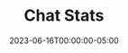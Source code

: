 ---
layout: ext_single
title: Chat Stats
slug: chat-stats
desc: Retrieve and search through a chat log from any Twitch VOD.  
category: twitch
date: '2023-06-16T00:00:00-05:00'
permalink: extensions/twitch/:slug
download_url: https://christinak.itch.io/chat-stats
developer_name: Christina K.
developer_url: https://christinak.itch.io
icon_local: chat_stats_ico.png
trailer: https://www.youtube.com/embed/BNRxS6fz4O0
screenshots_local: chat_stats_screenshot.png, chat_logs_ex.png, chat_logs_ex2.png, chat_logs_ex3.png, chat_logs_ex4.png, chat_logs_ex5.png, chat_logs_ex6.png
version: 1.0
sammi_version: '2023.2.1^'
platform: Twitch
overview: |
    <div class="alert alert-info mt-3" role="alert">Currently available to my <a href="https://www.patreon.com/Christinna">Patrons as an early access perk.</a></div>

    Extension that enables you to gather, analyze, and visualize Twitch VOD chat data. Easy to install, extremely customizable and requires no prior setup!

    ##### Features
    - Retrieve chat transcript from recent or specific Twitch VOD
    - Gather chat statistics such as total message count, unique chat participants, frequently used words, and most active users
    - Generate word cloud image based on chat messages
    - Create participation tree image of the top chatters
    - Generate a chat summary using ChatGPT
    - Automated Discord posting feature for all collected data
    - High level of customization

    **Important Note**  

    The extension utilizes an unofficial Twitch API endpoint. It could stop functioning or need an update due to API changes. It does not use your Twitch credentials in any way. 

    *Icon generated by OpenAI*
setup: |
    1. Install the extension.
    2. Ensure your Bridge is running at all times while using the extension.
         <div class="alert alert-warning mt-2" role="alert">This extension only works with Bridge running in OBS dock. If you are running Bridge in a browser other than OBS dock, you must keep the Bridge tab active at all times in order to use the extension.</div>
    3. Open red Settings button and fill out the commands **Twitch Chat Stats Init**, **Twitch Chat Stats Word Cloud Settings** and **Twitch Chat Stats Participation Tree Settings** shown below. 

    ##### Twitch Chat Stats Init

    | Box Name | Description|
    |--------|-------|
    |Twitch Channel Name | Name of your Twitch (Streaming) Channel |
    |Twitch Bot Name | Name of your Twitch Bot Channel (for message filtering purposes) |
    |Primary Stream Language | Select dominant chat language from dropdown (English stop words included automatically) |
    |Generate Word Cloud | Check if word cloud image should be generated |
    |Generate Participation Tree | Check if participation tree image should be generated |
    |Generate Summary | Check if a chat summary should be generated; ChatGPT extension required |
    {:class='table table-secondary w-auto table-hover'} 

    ##### Twitch Chat Stats Word Cloud Settings (optional)
    These optional settings allow you to customize the word cloud. If left blank, the defaults will be applied.

    | Box Name | Description|
    |--------|-------|
    |Width | Specify image width (default is 600) |
    |Height | Specify image height (default is 600) |
    |Background Color | Choose image background color (default is transparent) |
    |Font Family | Specify the font family (default is serif) |
    |Font Scale | Indicate the size of the largest font (default is 25) |
    |Max Words | Set the maximum number of words to display (default is 100) |
    |Colors | Provide an array of colors for words in hex format (defaults to random colors if 'Random' box is checked or this box is empty) |
    {:class='table table-secondary w-auto table-hover' }

    <div class="row">
    <div class="col">
    <img src="/assets/images/extensions/chat_logs_ex3.png" class="figure-img dimg-fluid rounded w-100 liquidRaw" alt="Word Cloud Example" title="Word Cloud Example">
    </div>
    <div class="col">
    <img src="/assets/images/extensions/chat_logs_ex4.png" class="figure-img dimg-fluid rounded w-100 liquidRaw" alt="Word Cloud Example" title="Word Cloud Example">
    </div>
    </div>
    <br>



    ##### Twitch Chat Stats Participation Tree Settings (optional)
    These optional settings allow you to customize the participation tree. If left blank, the defaults will be applied.

    | Box Name | Description|
    |--------|-------|
    |Max Viewers | Maximum viewers to display in the tree |
    |Display Labels As | Display labels as username text or profile image with a username |
    |Background Color | Background color of the tree. Check 'Random' for varied colors for each section |
    |Font | Font for the tree labels from the list provided |
    |Text Color | Text color for the tree labels |
    |Spacing | Spacing in pixels for the individual rectangles in the tree |
    |Border Width | Border width in pixels for the individual rectangles in the tree |
    |Border Color | Border color for the individual rectangles in the tree |
    {:class='table table-secondary w-auto table-hover' }

    <div class="row">
    <div class="col">
        <img src="/assets/images/extensions/chat_logs_ex2.png" class="figure-img img-fluid rounded w-100 liquidRaw" alt="Participation Tree Example" title="Participation Tree (only text) Example">
    </div>
    <div class="col">
        <img src="/assets/images/extensions/chat_logs_ex5.png" class="figure-img img-fluid rounded w-100 liquidRaw" alt="Participation Tree Example" title="Participation Tree (profile images) Example">
    </div>
    </div>
    <br>
    ##### Get Chat Stats from Last Stream or Specific VOD

    This button retrieves chat analytics from your latest broadcast or selected VOD.

    <div class="alert alert-warning mt-2" role="alert">Ensure the Settings button has been properly configured before running this command.</div>

    | Box Name | Description|
    |--------|-------|
    |Twitch VOD ID | Twitch video ID from which chat data is extracted (leave empty to grab your latest VOD) |
    |Save Variable As | Name of the variable to save the result into |
    {:class='table table-secondary w-auto table-hover' } 

    The Save Variable As will be retrieved as an object with the following keys: 

    | Key | Description |
    | totalMessages | The total number of chat messages sent |
    | topWords | An array of the most frequently used chat words (up to 100)<br>- Although stop words are eliminated, some may still appear |
    | wordCloud | Complete path to the word cloud file (in png format) |
    | uniqueChatters | Total count of distinct chat participants |
    | topChatters | An array of the most engaged chatters (up to 100) |
    | participationPercentage | An object listing chatters by percentage contribution<br>- For instance, a key cyanidesugar with a value of 50 means cyanidesugar contributed 50% of the total chat messages |
    | participationTree | Complete path to the participation tree file (in png format) |
    | summary | A generated summary of the chat from the streamer's perspective<br>- For example, 'Today I've had a great stream playing this game and discussing various topics with my viewers.'<br>- Will be produced in the primary language set in your INIT button<br>- Be aware that it might occasionally yield inaccurate results |
    | vodLink | Full link to the Twitch VOD |
    {:class='table table-secondary w-auto table-hover' } 

    Example Object JSON: 
     ```
    { 
        "totalMessages": 101,
        "vodLink": "https://www.twitch.tv/videos/123456789", 
        "participationPercentage": { 
            "christinna": "16.83",
            "silverlink": "29.70",
            "sebas": "23.76"
        }, 
        "summary": "Hey hey! During my stream we played Dark Souls 3 and we kept dying...", 
        "topWords": [ "DIED", "game", "dog", "souls", "played" ], 
        "topChatters": [ "christinna", "silverlink", "sebas" ], 
        "participationTree": "e:/stream/sammi core/Ext/Twitch_Chat_Stats/participationTree_123456789.png", 
        "wordCloud": "e:/stream/sammi core/Ext/Twitch_Chat_Stats/wordCloud_123456789.png", 
        "uniqueChatters": 10
        }
    ```

    <img src="/assets/images/extensions/chat_logs_ex6.png" class="figure-img img-fluid rounded w-75 liquidRaw" alt="Discord Post Example" title="Discord Post Example">



    ##### Generate Sample Word Cloud

    This button generates a sample word cloud or participation tree image based on the settings from the Settings button.

    <div class="alert alert-warning mt-2" role="info">This command provides a quick way to test word cloud and participation tree customization settings.</div>
privacy_collect: false
---